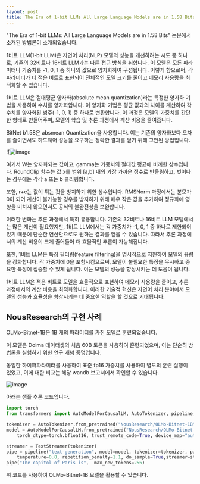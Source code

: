 ```yaml
---
layout: post
title: The Era of 1-bit LLMs All Large Language Models are in 1.58 Bits
---
```


"The Era of 1-bit LLMs: All Large Language Models are in 1.58 Bits" 논문에서 소개된 방법론이 소개되었습니다. 

1비트 LLM(1-bit LLM)은 자연어 처리(NLP) 모델의 성능을 개선하려는 시도 중 하나로, 기존의 32비트나 16비트 LLM과는 다른 접근 방식을 취합니다. 이 모델은 모든 파라미터나 가중치를 -1, 0, 1 중 하나의 값으로 양자화하여 구성됩니다. 이렇게 함으로써, 각 파라미터가 더 적은 비트로 표현되어 전체적인 모델 크기를 줄이고 메모리 사용량을 최적화할 수 있습니다.



1비트 LLM은 절대평균 양자화(absolute mean quantization)라는 특정한 양자화 기법을 사용하여 수치를 양자화합니다. 이 양자화 기법은 평균 값과의 차이를 계산하여 각 수치를 양자화된 범주(-1, 0, 1) 중 하나로 변환합니다. 이 과정은 모델의 가중치를 간단한 형태로 만들어주며, 모델의 학습 및 추론 과정에서 계산 비용을 줄여줍니다.

BitNet b1.58은 absmean Quantization을 사용합니다. 이는 기존의 양자화보다 오차를 줄이면서도 하드웨어 성능을 요구하는 정확한 결과를 얻기 위해 고안된 방법입니다.

![![image](https://github.com/hypro2/hypro2.github.io/assets/84513149/f67d7f13-6761-4cab-a150-b5a36a05cc8c)


여기서 W는 양자화되는 값이고, gamma는 가중치의 절대값 평균에 비례한 상수입니다. RoundClip 함수는 값 x를 범위 [a,b] 내의 가장 가까운 정수로 반올림하고, 벗어나는 경우에는 각각 a 또는 b 클리핑합니다.

또한, r+e는 값이 튀는 것을 방지하기 위한 상수입니다. RMSNorm 과정에서는 분모가 0이 되어 계산이 불가능한 경우를 방지하기 위해 매우 작은 값을 추가하여 정규화에 영향을 미치지 않으면서도 공식의 불완전성을 보완합니다.

이러한 변화는 추론 과정에서 특히 유용합니다. 기존의 32비트나 16비트 LLM 모델에서는 많은 계산이 필요했지만, 1비트 LLM에서는 각 가중치가 -1, 0, 1 중 하나로 제한되어 있기 때문에 단순한 연산만으로도 원하는 결과를 얻을 수 있습니다. 따라서 추론 과정에서의 계산 비용이 크게 줄어들어 더 효율적인 추론이 가능해집니다.

또한, 1비트 LLM은 특징 필터링(feature filtering)을 명시적으로 지원하여 모델의 용량을 강화합니다. 각 가중치에 0을 포함시킴으로써, 모델이 불필요한 특징을 무시하고 중요한 특징에 집중할 수 있게 됩니다. 이는 모델의 성능을 향상시키는 데 도움이 됩니다.

1비트 LLM은 적은 비트로 모델을 효율적으로 표현하여 메모리 사용량을 줄이고, 추론 과정에서의 계산 비용을 최적화합니다. 이러한 기술적 혁신은 자연어 처리 분야에서 모델의 성능과 효율성을 향상시키는 데 중요한 역할을 할 것으로 기대됩니다.


## NousResearch의 구현 사례 

OLMo-Bitnet-1B은 1B 개의 파라미터를 가진 모델로 훈련되었습니다.

이 모델은 Dolma 데이터셋의 처음 60B 토큰을 사용하여 훈련되었으며, 이는 단순히 방법론을 실험하기 위한 연구 개념 증명입니다.

동일한 하이퍼파라미터를 사용하여 표준 fp16 가중치를 사용하여 별도의 훈련 실행이 있었고, 이에 대한 비교는 해당 wandb 보고서에서 확인할 수 있습니다.

![image](https://github.com/hypro2/hypro2.github.io/assets/84513149/b5465169-230f-42cb-9548-42fc933c2402)


아래는 샘플 추론 코드입니다.

```python
import torch
from transformers import AutoModelForCausalLM, AutoTokenizer, pipeline, TextStreamer

tokenizer = AutoTokenizer.from_pretrained("NousResearch/OLMo-Bitnet-1B")
model = AutoModelForCausalLM.from_pretrained("NousResearch/OLMo-Bitnet-1B",
    torch_dtype=torch.bfloat16, trust_remote_code=True, device_map="auto")

streamer = TextStreamer(tokenizer)
pipe = pipeline("text-generation", model=model, tokenizer=tokenizer, pad_token_id=tokenizer.eos_token_id,
    temperature=0.8, repetition_penalty=1.1, do_sample=True,streamer=streamer)
pipe("The capitol of Paris is",  max_new_tokens=256)
```

위 코드를 사용하여 OLMo-Bitnet-1B 모델을 활용할 수 있습니다.

